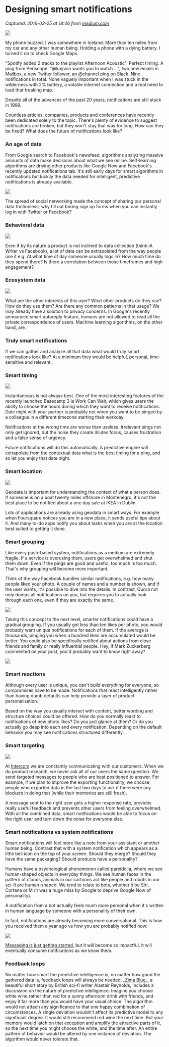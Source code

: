 # Designing smart notifications

_Captured: 2016-03-25 at 18:46 from [medium.com](https://medium.com/@intercom/designing-smart-notifications-36336b9c58fb#.cvlmy0foe)_

![](https://cdn-images-1.medium.com/max/2000/1*oiJs2GTdcPIvIyij_SoQhg.png)

My phone buzzed. I was somewhere in Iceland. More than ten miles from my car and any other human being. Holding a phone with a dying battery. I turned it on to check Google Maps.

"Spotify added 2 tracks to the playlist Afternoon Acoustic". Perfect timing. A ping from Periscope: "@kayvon wants you to watch …", two new emails in Mailbox, a new Twitter follower, an @channel ping on Slack. Nine notifications in total. None vaguely important when I was stuck in the wilderness with 2% battery, a volatile internet connection and a real need to load that freaking map.

Despite all of the advances of the past 20 years, notifications are still stuck in 1999.

Countless articles, companies, products and conferences have recently been dedicated solely to the topic. There's plenty of evidence to suggest notifications are broken, but they won't stay that way for long. How can they be fixed? What does the future of notifications look like?

### An age of data

From Google search to Facebook's newsfeed, algorithms analyzing massive amounts of data make decisions about what we see online. Self-learning algorithms are driving other products like Google Now and Facebook's recently updated notifications tab. It's still early days for smart algorithms in notifications but luckily the data needed for intelligent, predictive notifications is already available.

![](https://cdn-images-1.medium.com/max/1200/1*Ny3jGYYkxZZfhOR9QlYpWg.png)

The spread of social networking made the concept of sharing our personal data frictionless; why fill out boring sign up forms when you can instantly log in with Twitter or Facebook?

### Behavioral data

![](https://cdn-images-1.medium.com/max/1200/1*dXjRJZMKlPLIbDa4OMqz2Q.png)

Even if by its nature a product is not inclined to data collection (think iA Writer vs Facebook), a lot of data can be extrapolated from the way people use it e.g. At what time of day someone usually logs in? How much time do they spend there? Is there a correlation between those timeframes and high engagement?

### Ecosystem data

![](https://cdn-images-1.medium.com/max/1200/1*FUbPCb7l9ttA-fYKEiy6Bg.png)

What are the other interests of this user? What other products do they use? How do they use them? Are there any common patterns in that usage? We may already have a solution to privacy concerns. In Google's recently announced smart autoreply feature, humans are not allowed to read all the private correspondence of users. Machine learning algorithms, on the other hand, are.

### Truly smart notifications

If we can gather and analyze all that data what would truly smart notifications look like? At a minimum they would be helpful, personal, time-sensitive and relevant.

### Smart timing

![](https://cdn-images-1.medium.com/max/800/1*dHMR56_KCLmMKzW2nkdxjg.png)

Instantaneous is not always best. One of the most interesting features of the recently launched Basecamp 3 is Work Can Wait, which gives users the ability to choose the hours during which they want to receive notifications. Date night with your partner is probably not when you want to be pinged by a colleague in a different timezone starting their workday.

Notifications at the wrong time are worse than useless. Irrelevant pings not only get ignored, but the noise they create dilutes focus, causes frustration and a false sense of urgency.

Future notifications will do this automatically. A predictive engine will extrapolate from the contextual data what is the best timing for a ping, and so let you enjoy that date night.

### Smart location

![](https://cdn-images-1.medium.com/max/1200/1*TmmZxoLGJ7G9UKvsCvIRXw.png)

Geodata is important for understanding the context of what a person does. If someone is on a boat twenty miles offshore in Montenegro, it's not the best place to be notified about a one day sale at IKEA in Dublin.

Lots of applications are already using geodata in smart ways. For example when Foursquare notices you are in a new place, it sends useful tips about it. And many to-do apps notify you about tasks when you are at the location best suited to getting it done.

### Smart grouping

Like every push-based system, notifications as a medium are extremely fragile. If a service is overusing them, users get overwhelmed and shut them down. Even if the pings are good and useful, too much is too much. That's why grouping will become more important.

Think of the way Facebook bundles similar notifications, e.g. how many people liked your photo. A couple of names and a number is shown, and if the user wants, it's possible to dive into the details. In contrast, Quora not only dumps all notifications on you, but requires you to actually look through each one, even if they are exactly the same.

![](https://cdn-images-1.medium.com/max/1200/1*76NHIXiay1T2Bygb0RrSQQ.png)

Taking this concept to the next level, smarter notifications could have a gradual grouping. If you usually get less than ten likes per photo, you would probably want unique notifications for each of them. If the average is thousands, pinging you when a hundred likes are accumulated would be better. You could also be specifically notified about actions from close friends and family or really influential people. Hey, if Mark Zuckerberg commented on your post, you'd probably want to know right away?

![](https://cdn-images-1.medium.com/max/1200/1*Rc1BIcbG6AWd3QT4ZSMG9w.png)

### Smart reactions

Although every user is unique, you can't build everything for everyone, so compromises have to be made. Notifications that react intelligently rather than having dumb defaults can help provide a layer of product personalisation.

Based on the way you usually interact with content, better wording and structure choices could be offered. How do you normally react to notifications of new photo likes? Do you just glance at them? Or do you actually go deep into each and every notification. Depending on the default behavior you may see notifications structured differently.

### Smart targeting

![](https://cdn-images-1.medium.com/max/1200/1*SxXyJQo8MORl2NaaIWUNmQ.png)

At [Intercom](https://www.intercom.io/?utm_medium=article&utm_source=medium&utm_campaign=notifications) we are constantly communicating with our customers. When we do product research, we never ask all of our users the same question. We send targeted messages to people who are best positioned to answer. For example, if we plan to improve the exporting functionality, we choose people who exported data in the last two days to ask if there were any blockers in doing that (while their memories are still fresh).

A message sent to the right user gets a higher response rate, provides really useful feedback and prevents other users from feeling overwhelmed. With all the combined data, smart notifications would be able to focus on the right user and turn down the noise for everyone else.

### Smart notifications vs system notifications

Smart notifications will feel more like a note from your assistant or another human being. Contrast that with a system notification which appears as a little bell icon on the top of your screen. Should they merge? Should they have the same packaging? Should products have a personality?

Humans have a psychological phenomenon called pareidolia, where we see human-shaped objects in everyday things. We see human faces in the pattern of clouds, animals in our cartoons act like people and robots in our sci-fi are human-shaped. We tend to relate to bots, whether it be Siri, Cortana or M (it was a huge miss by Google to deprive Google Now of personality).

A notification from a bot actually feels much more personal when it's written in human language by someone with a personality of their own.

In fact, notifications are already becoming more conversational. This is how you received them a year ago vs how you are probably notified now:

![](https://cdn-images-1.medium.com/max/1200/1*DEb7LV2XSo6D_sarzZ1HAw.png)

[Messaging is just getting started](https://blog.intercom.io/messaging-apps-just-getting-started/?utm_medium=article&utm_source=medium&utm_campaign=notifications), but it will become so impactful, it will eventually consume notifications as we know them.

### Feedback loops

No matter how smart the predictive intelligence is, no matter how good the gathered data is, feedback loops will always be needed. _[Zima Blue_](http://www.theguardian.com/books/2009/apr/04/zima-blue), a beautiful short story by British sci-fi writer Alastair Reynolds, includes a discussion on the nature of predictive intelligence. Imagine you choose white wine rather than red for a sunny afternoon drink with friends, and enjoy it far more than you would have your usual choice. The algorithm would not attach any significance to that one happy combination of circumstances. A single deviation wouldn't affect its predictive model to any significant degree. It would still recommend red wine the next time. But your memory would latch on that exception and amplify the attractive parts of it, so the next time you might choose the white, and the time after. An entire pattern of behavior would be altered by one instance of deviation. The algorithm would never tolerate that.
